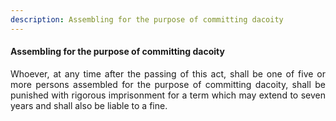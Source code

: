 ```yaml
---
description: Assembling for the purpose of committing dacoity
---
```


#### Assembling for the purpose of committing dacoity
<div style="text-align: justify">

Whoever, at any time after the passing of this act, shall be one of five or more persons assembled for the purpose of committing dacoity, shall be punished with rigorous imprisonment for a term which may extend to seven years and shall also be liable to a fine.

</div>
